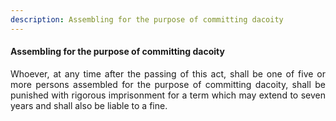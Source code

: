 ```yaml
---
description: Assembling for the purpose of committing dacoity
---
```


#### Assembling for the purpose of committing dacoity
<div style="text-align: justify">

Whoever, at any time after the passing of this act, shall be one of five or more persons assembled for the purpose of committing dacoity, shall be punished with rigorous imprisonment for a term which may extend to seven years and shall also be liable to a fine.

</div>
